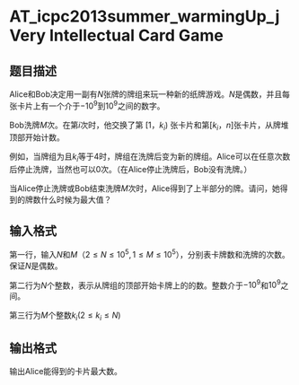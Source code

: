# AT_icpc2013summer_warmingUp_j Very Intellectual Card Game

## 题目描述

Alice和Bob决定用一副有$N$张牌的牌组来玩一种新的纸牌游戏。$N$是偶数，并且每张卡片上有一个介于$-10^9$到$10^9$之间的数字。

Bob洗牌$M$次。在第$i$次时，他交换了第 [$1$，$k_i$) 张卡片和第[$k_i$，$n$]张卡片，从牌堆顶部开始计数。

例如，当牌组为且$k_i$等于$4$时，牌组在洗牌后变为新的牌组。Alice可以在任意次数后停止洗牌，当然也可以$0$次。（在Alice停止洗牌后，Bob没有洗牌。）

当Alice停止洗牌或Bob结束洗牌$M$次时，Alice得到了上半部分的牌。请问，她得到的牌数什么时候为最大值？

## 输入格式

第一行，输入$N$和$M$（$2≤N≤10^5,1≤M≤10^5$），分别表卡牌数和洗牌的次数。保证$N$是偶数。

第二行为$N$个整数，表示从牌组的顶部开始卡牌上的的数。整数介于$-10^9$和$10^9$之间。

第三行为$M$个整数${k_i}(2≤k_i≤N)$

## 输出格式

输出Alice能得到的卡片最大数。
